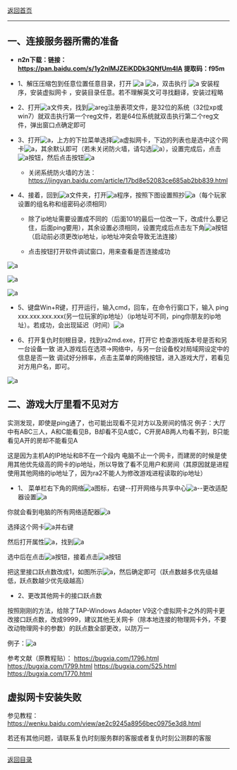 [返回首页](/index.md)
***

## 一、连接服务器所需的准备

- **n2n下载：链接：https://pan.baidu.com/s/1y2nIMJZEiKDDk3QNfUm4IA  提取码：f95m**

- 1、解压压缩包到任意位置任意目录，打开
 ![a](../img/n2nphoto11.png) 
![a](../img/n2nphoto11.1.png)，双击执行 ![a](../img/n2nphoto11.2.png) 安装程序，安装虚拟网卡 ，安装目录任意。若不理解英文可寻找翻译，安装过程略



- 2、打开![a](../img/n2nphoto12.png)文件夹，找到![a](../img/n2nphoto13.png)reg注册表项文件，是32位的系统（32位xp或win7）就双击执行第一个reg文件，若是64位系统就双击执行第二个reg文件，弹出窗口点确定即可



- 3、打开![a](../img/n2nphoto17.png)，上方的下拉菜单选择![a](../img/n2nphoto18.png)虚拟网卡，下边的列表也是选中这个网卡![a](../img/n2nphoto18.1.png)，其余默认即可（若未关闭防火墙，请勾选![a](../img/n2nphoto18.2.png)），设置完成后，点击![a](../img/n2nphoto18.3.png)按钮，然后点击按钮![a](../img/n2nphoto18.4.png)

  -  关闭系统防火墙的方法：https://jingyan.baidu.com/article/17bd8e52083ce685ab2bb839.html






- 4、接着，回到![a](../img/n2nphoto19.png)文件夹，打开![a](../img/n2nphoto110.png)程序，按照下图设置照抄![a](../img/n2nphoto110.1.png)（每个玩家设置的组名称和组密码必须相同）

  -   除了ip地址需要设置成不同的（后面101的最后一位改一下，改成什么要记住，后面ping要用），其余设置必须相同，设置完成后点击左下角![a](../img/n2nphoto111.png)按钮（启动前必须更改ip地址，ip地址冲突会导致无法连接）

  - 点击[](./n2nphoto112.png)按钮打开软件调试窗口，用来查看是否连接成功

![a](../img/n2nphoto116.png)

![a](../img/n2nphoto117.png)

![a](../img/n2nphoto119.1.png)


- 5、键盘Win+R键，打开运行，输入cmd，回车，在命令行窗口下，输入 ping xxx.xxx.xxx.xxx(另一位玩家的ip地址）（ip地址可不同，ping你朋友的ip地址）。若成功，会出现延迟（时间）![a](../img/n2nphoto119.png)



- 6、打开复仇时刻根目录，找到ra2md.exe，打开它
检查游戏版本号是否和另一台设备一致
进入游戏后在选项→网络中，与另一台设备校对局域网设定中的信息是否一致
调试好分辨率，点击主菜单的网络按钮，进入游戏大厅，若看见对方用户名，即可。

![a](../img/n2nphoto120.png)



## 二、游戏大厅里看不见对方

实测发现，即使是ping通了，也可能出现看不见对方以及房间的情况
例子：大厅中有ABC三人，A和C能看见B，B却看不见A或C，C开房AB两人均看不到，B只能看见A开的房却不能看见A


这是因为主机A的IP地址和B不在一个段内
电脑不止一个网卡，而建房的时候是使用其他优先级高的网卡的ip地址，所以导致了看不见用户和房间（其原因就是进程使用其他网络的ip地址了，因为ra2不能人为修改游戏进程读取的ip地址）


- 1、
菜单栏右下角的网络![a](../img/n2nphoto121.png)图标，右键--打开网络与共享中心![a](../img/n2nphoto122.png)--更改适配器设置![a](../img/n2nphoto123.png)

你就会看到电脑的所有网络适配器![a](../img/n2nphoto124.png)

选择这个网卡![a](../img/n2nphoto125.png)并右键

然后打开属性![a](../img/n2nphoto126.png)，找到![a](../img/n2nphoto127.png)

选中后在点击![a](../img/n2nphoto128.png)按钮，接着点击![a](../img/n2nphoto129.png)按钮

把这里接口跃点数改成1，如图所示![a](../img/n2nphoto130.png)，然后确定即可（跃点数越多优先级越低，跃点数越少优先级越高）

- 2、更改其他网卡的接口跃点数

按照刚刚的方法，给除了TAP-Windows Adapter V9这个虚拟网卡之外的网卡更改接口跃点数，改成9999，建议其他无关网卡（除本地连接的物理网卡外，不要改动物理网卡的参数）的跃点数全部更改，以防万一

例子：![a](../img/n2nphoto132.png)






参考文献（原教程贴）：
https://bugxia.com/1796.html
https://bugxia.com/1799.html
https://bugxia.com/525.html
https://bugxia.com/1770.html


## 虚拟网卡安装失败

参见教程：https://wenku.baidu.com/view/ae2c9245a8956bec0975e3d8.html

若还有其他问题，请联系复仇时刻服务群的客服或者复仇时刻公测群的客服

***
[返回目录](/QuestionNAnswer/index.md)
